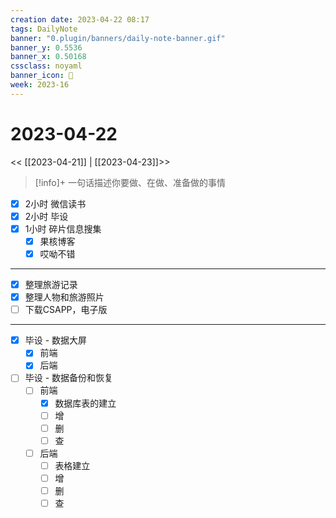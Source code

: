 ```yaml
---
creation date: 2023-04-22 08:17
tags: DailyNote
banner: "0.plugin/banners/daily-note-banner.gif"
banner_y: 0.5536
banner_x: 0.50168
cssclass: noyaml
banner_icon: 💌
week: 2023-16
---
```


# 2023-04-22

<< [[2023-04-21]] | [[2023-04-23]]>>


> [!info]+ 一句话描述你要做、在做、准备做的事情
> 

- [x] 2小时 微信读书
- [x] 2小时 毕设
- [x] 1小时 碎片信息搜集
	- [x] 果核博客
	- [x] 哎呦不错

---

- [x] 整理旅游记录
- [x] 整理人物和旅游照片
- [ ] 下载CSAPP，电子版

---

- [x] 毕设 - 数据大屏
	- [x] 前端
	- [x] 后端
- [ ] 毕设 - 数据备份和恢复
	- [ ] 前端
		- [x] 数据库表的建立
		- [ ] 增
		- [ ] 删
		- [ ] 查
	- [ ] 后端
		- [ ] 表格建立
		- [ ] 增
		- [ ] 删
		- [ ] 查
